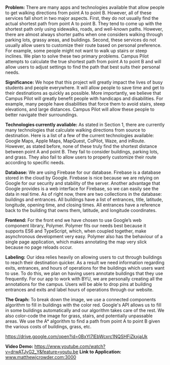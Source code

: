 <b>Problem:</b> There are many apps and technologies available that allow people to get walking directions from point A to point B. However, all of these services fall short in two major aspects. First, they do not usually find the actual shortest path from point A to point B. They tend to come up with the shortest path only using sidewalks, roads, and well-known paths. However, there are almost always shorter paths when one considers walking through parking lots, grassy areas, and buildings. Second, these services do not usually allow users to customize their route based on personal preference. For example, some people might not want to walk up stairs or steep inclines. We plan to solve these two primary problems. Campus Pilot attempts to calculate the true shortest path from point A to point B and will allow users to adjust settings to find the path that best suits their personal needs. 

<b>Significance:</b> We hope that this project will greatly impact the lives of busy students and people everywhere. It will allow people to save time and get to their destinations as quickly as possible. More importantly, we believe that Campus Pilot will greatly benefit people with handicaps and disabilities. For example, many people have disabilities that force them to avoid stairs, steep elevations, and large distances. Campus Pilot will allow these people to better navigate their surroundings.

<b>Technologies currently avaliable:</b> As stated in Section 1, there are currently many technologies that calculate walking directions from source to destination. Here is a list of a few of the current technologies available: Google Maps, 	Apple Maps, MapQuest, CoPilot, Waze, and inRoute. However, as stated before, none of these truly find the shortest distance between point A and point B. They fail to consider buildings, parking lots, and grass. They also fail to allow users to properly customize their route according to specific needs.

<b>Database:</b> We are using Firebase for our database. Firebase is a database stored in the cloud by Google.  Firebase is nice because we are relying on Google for our security and stability of the server.  Another advantage that Google provides is a web interface for Firebase, so we can easily see the data in real time.  As of right now, there are two collections in the database: buildings and entrances.  All buildings have a list of entrances, title, latitude, longitude, opening time, and closing times.  All entrances have a reference back to the building that owns them, latitude, and longitude coordinates.  

<b>Frontend:</b> For the front end we have chosen to use Google’s web component library, Polymer. Polymer fits our needs best because it supports ES6 and TypeScript, which, when coupled together, make asynchronous development very easy.  Polymer also has the behaviour of a single page application, which makes annotating the map very slick because no page reloads occur.

<b>Labeling:</b> Our idea relies heavily on allowing users to cut through buildings to reach their destination quicker. As a result we need information regarding exits, entrances, and hours of operations for the buildings which users want to use. To do this, we plan on having users annotate buildings that they use frequently. For our app to work with BYU, we are personally creating all the annotations for the campus. Users will be able to drop pins at building entrances and exits and label hours of operations through our website. 

<b>The Graph:</b> To break down the image, we use a connected components algorithm to fill in buildings with the color red. Google's API allows us to fill in some buildings automatically and our algorithm takes care of the rest. We also color-code the image for grass, stairs, and potentially unpassable areas. We use the A\* algorithm to find a path from point A to point B given the various costs of buildings, grass, etc. 

https://drive.google.com/open?id=0BxYl7lEbWcxrc1NQSHFjZkxjaUk

<b>Video Demo:</b> https://www.youtube.com/watch?v=drwATJyG2_Y&feature=youtu.be <n>
<b>Link to Application: </b> www.matthewjcrowder.com:3000
